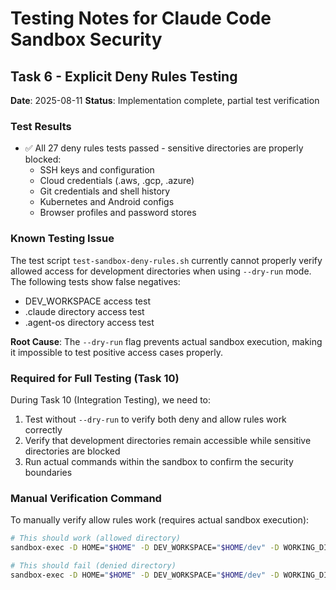 # Testing Notes for Claude Code Sandbox Security

## Task 6 - Explicit Deny Rules Testing

**Date**: 2025-08-11
**Status**: Implementation complete, partial test verification

### Test Results
- ✅ All 27 deny rules tests passed - sensitive directories are properly blocked:
  - SSH keys and configuration
  - Cloud credentials (.aws, .gcp, .azure)
  - Git credentials and shell history
  - Kubernetes and Android configs
  - Browser profiles and password stores

### Known Testing Issue
The test script `test-sandbox-deny-rules.sh` currently cannot properly verify allowed access for development directories when using `--dry-run` mode. The following tests show false negatives:
- DEV_WORKSPACE access test
- .claude directory access test
- .agent-os directory access test

**Root Cause**: The `--dry-run` flag prevents actual sandbox execution, making it impossible to test positive access cases properly.

### Required for Full Testing (Task 10)
During Task 10 (Integration Testing), we need to:
1. Test without `--dry-run` to verify both deny and allow rules work correctly
2. Verify that development directories remain accessible while sensitive directories are blocked
3. Run actual commands within the sandbox to confirm the security boundaries

### Manual Verification Command
To manually verify allow rules work (requires actual sandbox execution):
```bash
# This should work (allowed directory)
sandbox-exec -D HOME="$HOME" -D DEV_WORKSPACE="$HOME/dev" -D WORKING_DIR="$(pwd)" -D AGENT_OS_DIR="$HOME/.agent-os" -D AUDIT_LOG_PATH="/tmp/audit" -f claude-code-sandbox.sb ls ~/.agent-os

# This should fail (denied directory)
sandbox-exec -D HOME="$HOME" -D DEV_WORKSPACE="$HOME/dev" -D WORKING_DIR="$(pwd)" -D AGENT_OS_DIR="$HOME/.agent-os" -D AUDIT_LOG_PATH="/tmp/audit" -f claude-code-sandbox.sb ls ~/.ssh
```